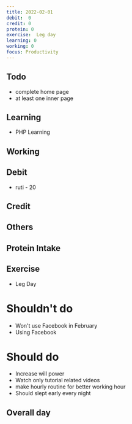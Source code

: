 ```yaml
---
title: 2022-02-01
debit:  0
credit: 0
protein: 0
exercise:  Leg day
learning: 0
working: 0
focus: Productivity
---
```

## Todo
* complete home page 
* at least one inner page

## Learning
- PHP Learning 

## Working

## Debit 
- ruti - 20

## Credit  

## Others 


## Protein Intake


## Exercise 
- Leg Day

# Shouldn't do
- Won't use Facebook in February
- Using Facebook


# Should do
- Increase will power
- Watch only tutorial related videos   
- make hourly routine for better working hour 
- Should slept early every night

## Overall day








